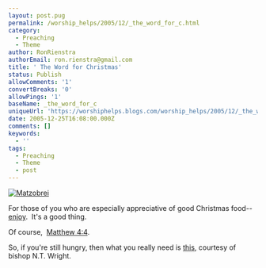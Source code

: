 ```yaml
---
layout: post.pug
permalink: /worship_helps/2005/12/_the_word_for_c.html 
category:
  - Preaching
  - Theme
author: RonRienstra
authorEmail: ron.rienstra@gmail.com
title: ' The Word for Christmas'
status: Publish
allowComments: '1'
convertBreaks: '0'
allowPings: '1'
baseName: _the_word_for_c
uniqueUrl: 'https://worshiphelps.blogs.com/worship_helps/2005/12/_the_word_for_c.html '
date: 2005-12-25T16:08:00.000Z
comments: []
keywords:
  - ''
tags:
  - Preaching
  - Theme
  - post
---
```

[![Matzobrei](http://www.marthastewart.com/images/content/recipe/bread_01441_t.jpg "Matzobrei")](http://www.marthastewart.com/images/content/recipe/bread_01441_t.jpg)

For those of you who are especially appreciative of good Christmas food-- [enjoy](http://www.marthastewart.com/page.jhtml?type=content&id=recipe2364&page=&dp=false&layout=Print&styleType=learn).  It's a good thing.

Of course,  [Matthew 4:4](http://bible.crosswalk.com/OnlineStudyBible/bible.cgi?new=1&word=Matthew+4%3A4&section=0&version=nrs&language=en).

So, if you're still hungry, then what you really need is [this](http://www.ntwrightpage.com/Wright_Sermon_Christmas05.htm), courtesy of bishop N.T. Wright.